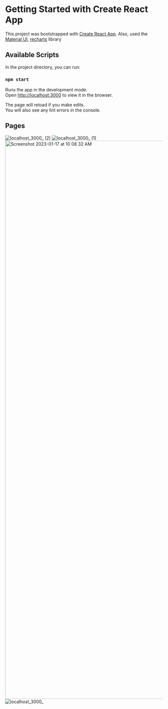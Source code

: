 # Getting Started with Create React App

This project was bootstrapped with [Create React App](https://github.com/facebook/create-react-app).
Also, used the [Material UI](https://mui.com/),  [recharts](https://recharts.org/en-US/) library 
## Available Scripts

In the project directory, you can run:

### `npm start`

Runs the app in the development mode.\
Open [http://localhost:3000](http://localhost:3000) to view it in the browser.

The page will reload if you make edits.\
You will also see any lint errors in the console.
## Pages

![localhost_3000_ (2)](https://user-images.githubusercontent.com/60414943/212934755-c9a3c49a-184d-4482-8abc-f6ca728bd1c0.png)
![localhost_3000_ (1)](https://user-images.githubusercontent.com/60414943/212934774-d54a4ada-45fa-4b18-ad29-a27eddcd6369.png)
<img width="1779" alt="Screenshot 2023-01-17 at 10 08 32 AM" src="https://user-images.githubusercontent.com/60414943/212934936-4695c12f-fdcd-4d86-895e-8d65ecf78993.png">
![localhost_3000_](https://user-images.githubusercontent.com/60414943/212934942-1ef266c6-da32-4f97-86f4-c43856084b92.png)

